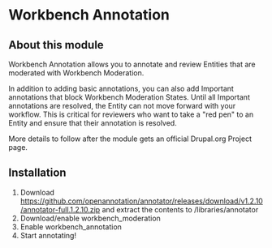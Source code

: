 Workbench Annotation
====================

About this module
-----------------
Workbench Annotation allows you to annotate and review Entities that are moderated with Workbench Moderation.

In addition to adding basic annotations, you can also add Important annotations that block Workbench Moderation States.
Until all Important annotations are resolved, the Entity can not move forward with your workflow. This is critical for
reviewers who want to take a "red pen" to an Entity and ensure that their annotation is resolved.

More details to follow after the module gets an official Drupal.org Project page.

Installation
------------

1. Download https://github.com/openannotation/annotator/releases/download/v1.2.10/annotator-full.1.2.10.zip and extract
the contents to <drupal root>/libraries/annotator
2. Download/enable workbench_moderation
3. Enable workbench_annotation
4. Start annotating!
